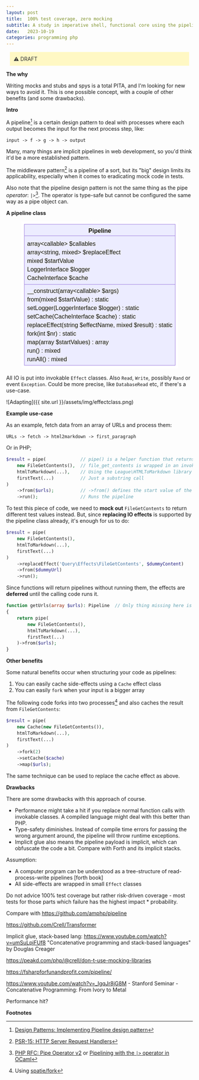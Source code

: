 ```yaml
---
layout: post
title:  100% test coverage, zero mocking 
subtitle: A study in imperative shell, functional core using the pipeline design pattern
date:   2023-10-19
categories: programming php
---
```


<style>
h4, h3 {
  display: none; /* hide */
}
h4 + p {
    padding: 10px;
    background-color: rgb(221, 244, 255);
    margin: 10px;
    color: #333;
}
h3 + p {
    padding: 10px;
    background-color: #fff8c4;
    margin: 10px;
    color: #333;
}
</style>

### Warning
**&#x26a0;** DRAFT

**The why**

Writing mocks and stubs and spys is a total PITA, and I'm looking for new ways to avoid it. This is one possible concept, with a couple of other benefits (and some drawbacks).

**Intro**

A pipeline[^1] is a certain design pattern to deal with processes where each output becomes the input for the next process step, like:

    input -> f -> g -> h -> output

Many, many things are implicit pipelines in web development, so you'd think it'd be a more established pattern.

The middleware pattern[^2] is a pipeline of a sort, but its "big" design limits its applicability, especially when it comes to eradicating mock code in tests.

Also note that the pipeline design pattern is not the same thing as the pipe _operator_: `|>`[^3]. The operator is type-safe but cannot be configured the same way as a pipe object can.

**A pipeline class**

<p align=center>
<img src="/assets/img/pipeline.png"/>
</p>

All IO is put into invokable `Effect` classes.
Also `Read`, `Write`, possibly `Rand` or event `Exception`.
Could be more precise, like `DatabaseRead` etc, if there's a use-case.

![Adapting]({{ site.url }}/assets/img/effectclass.png)

**Example use-case**

As an example, fetch data from an array of URLs and process them:

    URLs -> fetch -> html2markdown -> first_paragraph

Or in PHP;

```php
$result = pipe(             // pipe() is a helper function that returns a pipeline object
    new FileGetContents(),  // file_get_contents is wrapped in an invokable class
    htmlToMarkdown(...),    // Using the League\HTMLToMarkdown library
    firstText(...)          // Just a substring call
)
    ->from($urls);          // ->from() defines the start value of the pipe
    ->run();                // Runs the pipeline
```

To test this piece of code, we need to **mock out** `FileGetContents` to return different test values instead. But, since **replacing IO effects** is supported by the pipeline class already, it's enough for us to do:

```php
$result = pipe(
    new FileGetContents(),
    htmlToMarkdown(...),
    firstText(...)
)
    ->replaceEffect('Query\Effects\FileGetContents', $dummyContent)
    ->from($dummyUrl)
    ->run();
```

Since functions will return pipelines without running them, the effects are **deferred** until the calling code runs it.

```php
function getUrls(array $urls): Pipeline  // Only thing missing here is the generic notation Pipeline<string[]>
{
    return pipe(
        new FileGetContents(),
        htmlToMarkdown(...),
        firstText(...)
    )->from($urls);
}
```

**Other benefits**

Some natural benefits occur when structuring your code as pipelines:

1. You can easily cache side-effects using a `Cache` effect class
2. You can easily `fork` when your input is a bigger array

The following code forks into two processes[^4] and also caches the result from `FileGetContents`:

```php
$result = pipe(
    new Cache(new FileGetContents()),
    htmlToMarkdown(...),
    firstText(...)
)
    ->fork(2)
    ->setCache($cache)
    ->map($urls);
```

The same technique can be used to replace the cache effect as above.

**Drawbacks**

There are some drawbacks with this approach of course.

* Performance might take a hit if you replace normal function calls with invokable classes. A compiled language might deal with this better than PHP.
* Type-safety diminishes. Instead of compile time errors for passing the wrong argument around, the pipeline will throw runtime exceptions.
* Implicit glue also means the pipeline payload is implicit, which can obfuscate the code a bit. Compare with Forth and its implicit stacks.

Assumption:

* A computer program can be understood as a tree-structure of read-process-write pipelines [forth book]
* All side-effects are wrapped in small `Effect` classes

Do not advice 100% test coverage but rather risk-driven coverage - most tests for those parts which failure has the highest impact * probability.

Compare with https://github.com/amphp/pipeline

https://github.com/Crell/Transformer

Implicit glue, stack-based lang: https://www.youtube.com/watch?v=umSuLpjFUf8  "Concatenative programming and stack-based languages" by Douglas Creager 

https://peakd.com/php/@crell/don-t-use-mocking-libraries

https://fsharpforfunandprofit.com/pipeline/

https://www.youtube.com/watch?v=_IgqJr8jG8M - Stanford Seminar - Concatenative Programming: From Ivory to Metal

Performance hit?

**Footnotes**

[^1]: [Design Patterns: Implementing Pipeline design pattern](https://levelup.gitconnected.com/design-patterns-implementing-pipeline-design-pattern-824bd2d42bab)
[^2]: [PSR-15: HTTP Server Request Handlers](https://www.php-fig.org/psr/psr-15)
[^3]: [PHP RFC: Pipe Operator v2](https://wiki.php.net/rfc/pipe-operator-v2) or [Pipelining with the `|>` operator in OCaml](https://blog.shaynefletcher.org/2013/12/pipelining-with-operator-in-ocaml.html)
[^4]: Using [spatie/fork](https://github.com/spatie/fork)
